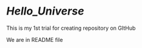 # _Hello_Universe_
This is my 1st trial for creating repository on GItHub 


We are in README file

